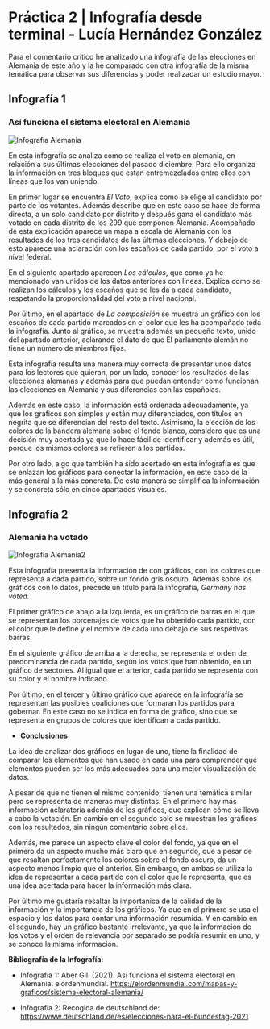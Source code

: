 # Práctica 2 | Infografía desde terminal - Lucía Hernández González

Para el comentario crítico he analizado una infografía de las elecciones en Alemania de este año y la he comparado con otra infografía de la misma temática para observar sus diferencias y poder realizadar un estudio mayor.

## Infografía 1

### Así funciona el sistema electoral en Alemania

![Infografía Alemania](https://elordenmundial.com/wp-content/webp-express/webp-images/doc-root/wp-content/uploads/2021/09/sistema-electoral-Alemania.png.webp)


En esta infografía se analiza como se realiza el voto en alemania, en relación a sus últimas elecciones del pasado diciembre.
Para ello organiza la información en tres bloques que estan entremezclados entre ellos con líneas que los van uniendo.

En primer lugar se encuentra _El Voto_, explica como se elige al candidato por parte de los votantes. Además describe que en este caso se hace de forma directa, a un solo candidato por distrito y después gana el candidato más votado en cada distrito de los 299 que componen Alemania. Acompañado de esta explicación aparece un mapa a escala de Alemania con los resultados de los tres candidatos de las últimas elecciones. Y debajo de esto aparece una aclaración con los escaños de cada partido, por el voto a nivel federal.

En el siguiente apartado aparecen _Los cálculos_, que como ya he mencionado van unidos de los datos anteriores con líneas. Explica como se realizan los cálculos y los escaños que se les da a cada candidato, respetando la proporcionalidad del voto a nivel nacional.

Por último, en el apartado de _La composición_ se muestra un gráfico con los escaños de cada partido marcados en el color que les ha acompañado toda la infografía. Junto al gráfico, se muestra además un pequeño texto, unido del apartado anterior, aclarando el dato de que El parlamento alemán no tiene un número de miembros fijos.

Esta infografía resulta una manera muy correcta de presentar unos datos para los lectores que quieran, por un lado, conocer los resultados de las elecciones alemanas y además para que puedan entender como funcionan las elecciones en Alemania y sus diferencias con las españolas. 

Además en este caso, la información está ordenada adecuadamente, ya que los gráficos son simples y están muy diferenciados, con títulos en negrita que se diferencian del resto del texto. Asimismo, la elección de los colores de la bandera alemana sobre el fondo blanco, considero que es una decisión muy acertada ya que lo hace fácil de identificar y además es útil, porque los mismos colores se refieren a los partidos.

Por otro lado, algo que también ha sido acertado en esta infografía es que se enlazan los gráficos para conectar la información, en este caso de la más general a la más concreta. De esta manera se simplifica la información y se concreta sólo en cinco apartados visuales.

## Infografía 2
### Alemania ha votado

![Infografia Alemania2](https://user-images.githubusercontent.com/90327315/142432605-291c204e-360a-4a48-89ff-e182ede7cdd2.png)

Esta infografía presenta la información de con gráficos, con los  colores que representa a cada partido, sobre un fondo gris oscuro. Además sobre los gráficos con lo datos, precede un título para la infografía, _Germany has voted_.

El primer gráfico de abajo a la izquierda, es un gráfico de barras en el que se representan los porcenajes de votos que ha obtenido cada partido, con el color que le define y el nombre de cada uno debajo de sus respetivas barras.

En el siguiente gráfico de arriba a la derecha, se representa el orden de predominancia de cada partido, según los votos que han obtenido, en un gráfico de sectores. Al igual que el arterior, cada partido se representa con su color y el nombre indicado.

Por último, en el tercer y último gráfico que aparece en la infografía se representan las posibles coaliciones que formaran los partidos para gobernar. En este caso no se indica en forma de gráfico, sino que se representa en grupos de colores que identifican a cada partido.

  

- **Conclusiones**

La idea de analizar dos gráficos en lugar de uno, tiene la finalidad de comparar los elementos que han usado en cada una para comprender qué elementos pueden ser los más adecuados para una mejor visualización de datos.

A pesar de que no tienen el mismo contenido, tienen una temática similar pero se representa de maneras muy distintas. En el primero hay más información aclaratoria  además de los gráficos, que explican cómo se lleva a cabo la votación. En cambio en el segundo solo se muestran los gráficos con los resultados, sin ningún comentario sobre ellos.

Además, me parece un aspecto clave el color del fondo, ya que en el primero da un aspecto mucho más claro que en segundo, que a pesar de que resaltan perfectamente los colores sobre el fondo oscuro, da un aspecto menos limpio que el anterior. Sin embargo, en ambas se utiliza la idea de representar a cada partido con el color que le representa, que es una idea acertada para hacer la información más clara.

Por último me gustaría resaltar la importanica de la calidad de la información y la importancia de los gráficos. Ya que en el primero se usa el espacio y los datos para contar una información resumida. Y en cambio en el segundo, hay un gráfico bastante irrelevante, ya que la información de los votos y el orden de relevancia por separado se podría resumir en uno, y se conoce la misma información.


**Bibliografía de la Infografía:**

- Infografía 1: Aber Gil. (2021). Así funciona el sistema electoral en Alemania. elordenmundial.
https://elordenmundial.com/mapas-y-graficos/sistema-electoral-alemania/

- Infografía 2: Recogida de deutschland.de: https://www.deutschland.de/es/elecciones-para-el-bundestag-2021


